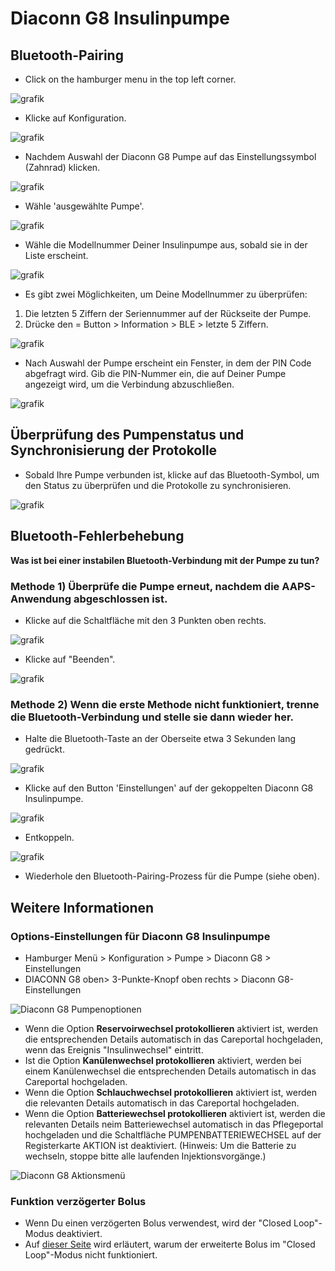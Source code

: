 # Diaconn G8 Insulinpumpe

## Bluetooth-Pairing

- Click on the hamburger menu in the top left corner.

![grafik](../images/DiaconnG8/DiaconnG8_01.jpg)

- Klicke auf Konfiguration.

![grafik](../images/DiaconnG8/DiaconnG8_02.jpg)

- Nachdem Auswahl der Diaconn G8 Pumpe auf das Einstellungssymbol (Zahnrad) klicken.

![grafik](../images/DiaconnG8/DiaconnG8_03.jpg)

- Wähle 'ausgewählte Pumpe'.

![grafik](../images/DiaconnG8/DiaconnG8_04.jpg)

- Wähle die Modellnummer Deiner Insulinpumpe aus, sobald sie in der Liste erscheint.

![grafik](../images/DiaconnG8/DiaconnG8_05.jpg)

- Es gibt zwei Möglichkeiten, um Deine Modellnummer zu überprüfen:

1. Die letzten 5 Ziffern der Seriennummer auf der Rückseite der Pumpe.
2. Drücke den = Button > Information > BLE > letzte 5 Ziffern.

![grafik](../images/DiaconnG8/DiaconnG8_06.jpg)

- Nach Auswahl der Pumpe erscheint ein Fenster, in dem der PIN Code abgefragt wird. Gib die PIN-Nummer ein, die auf Deiner Pumpe angezeigt wird, um die Verbindung abzuschließen.

 ![grafik](../images/DiaconnG8/DiaconnG8_07.jpg)

## Überprüfung des Pumpenstatus und Synchronisierung der Protokolle

- Sobald Ihre Pumpe verbunden ist, klicke auf das Bluetooth-Symbol, um den Status zu überprüfen und die Protokolle zu synchronisieren.

![grafik](../images/DiaconnG8/DiaconnG8_08.jpg)

## Bluetooth-Fehlerbehebung

**Was ist bei einer instabilen Bluetooth-Verbindung mit der Pumpe zu tun?**

### Methode 1) Überprüfe die Pumpe erneut, nachdem die AAPS-Anwendung abgeschlossen ist.

- Klicke auf die Schaltfläche mit den 3 Punkten oben rechts.

![grafik](../images/DiaconnG8/DiaconnG8_09.jpg)

- Klicke auf "Beenden".

![grafik](../images/DiaconnG8/DiaconnG8_10.jpg)

### Methode 2) Wenn die erste Methode nicht funktioniert, trenne die Bluetooth-Verbindung und stelle sie dann wieder her.

- Halte die Bluetooth-Taste an der Oberseite etwa 3 Sekunden lang gedrückt.

![grafik](../images/DiaconnG8/DiaconnG8_11.jpg)

- Klicke auf den Button 'Einstellungen' auf der gekoppelten Diaconn G8 Insulinpumpe.

![grafik](../images/DiaconnG8/DiaconnG8_12.jpg)

- Entkoppeln.

![grafik](../images/DiaconnG8/DiaconnG8_13.jpg)

- Wiederhole den Bluetooth-Pairing-Prozess für die Pumpe (siehe oben).

## Weitere Informationen

### Options-Einstellungen für Diaconn G8 Insulinpumpe

- Hamburger Menü > Konfiguration > Pumpe > Diaconn G8 > Einstellungen
- DIACONN G8 oben> 3-Punkte-Knopf oben rechts > Diaconn G8-Einstellungen

![Diaconn G8 Pumpenoptionen](../images/DiaconnG8/DiaconnG8_14.jpg)

- Wenn die Option **Reservoirwechsel protokollieren** aktiviert ist, werden die entsprechenden Details automatisch in das Careportal hochgeladen, wenn das Ereignis "Insulinwechsel" eintritt.
- Ist die Option **Kanülenwechsel protokollieren** aktiviert, werden bei einem Kanülenwechsel die entsprechenden Details automatisch in das Careportal hochgeladen.
- Wenn die Option **Schlauchwechsel protokollieren** aktiviert ist, werden die relevanten Details automatisch in das Careportal hochgeladen.
- Wenn die Option **Batteriewechsel protokollieren** aktiviert ist, werden die relevanten Details neim Batteriewechsel automatisch in das Pflegeportal hochgeladen und die Schaltfläche PUMPENBATTERIEWECHSEL auf der Registerkarte AKTION ist deaktiviert. (Hinweis: Um die Batterie zu wechseln, stoppe bitte alle laufenden Injektionsvorgänge.)

![Diaconn G8 Aktionsmenü](../images/DiaconnG8/DiaconnG8_15.jpg)

### Funktion verzögerter Bolus

- Wenn Du einen verzögerten Bolus verwendest, wird der "Closed Loop"-Modus deaktiviert.
- Auf [dieser Seite](Extended-Carbs-why-extended-boluses-won-t-work-in-a-closed-loop-environment) wird erläutert, warum der erweiterte Bolus im "Closed Loop"-Modus nicht funktioniert.
